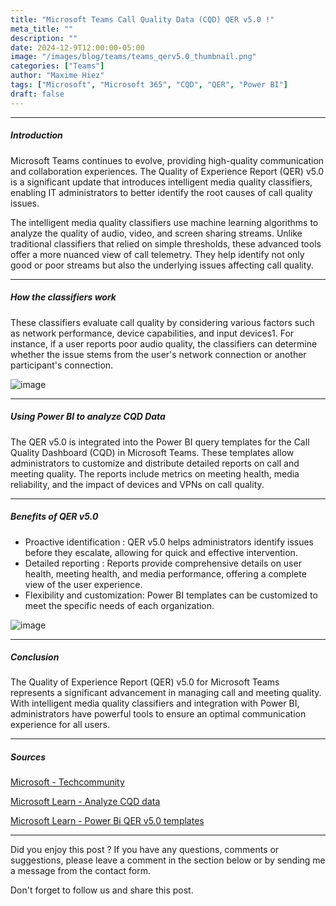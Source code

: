 ```yaml
---
title: "Microsoft Teams Call Quality Data (CQD) QER v5.0 !"
meta_title: ""
description: ""
date: 2024-12-9T12:00:00-05:00
image: "/images/blog/teams/teams_qerv5.0_thumbnail.png"
categories: ["Teams"]
author: "Maxime Hiez"
tags: ["Microsoft", "Microsoft 365", "CQD", "QER", "Power BI"]
draft: false
---
```

---

##### Introduction
Microsoft Teams continues to evolve, providing high-quality communication and collaboration experiences. The Quality of Experience Report (QER) v5.0 is a significant update that introduces intelligent media quality classifiers, enabling IT administrators to better identify the root causes of call quality issues.

The intelligent media quality classifiers use machine learning algorithms to analyze the quality of audio, video, and screen sharing streams. Unlike traditional classifiers that relied on simple thresholds, these advanced tools offer a more nuanced view of call telemetry. They help identify not only good or poor streams but also the underlying issues affecting call quality.

---

##### How the classifiers work
These classifiers evaluate call quality by considering various factors such as network performance, device capabilities, and input devices1. For instance, if a user reports poor audio quality, the classifiers can determine whether the issue stems from the user's network connection or another participant's connection.

![image](/images/blog/teams/teams_qerv5.0_001.png)

---

##### Using Power BI to analyze CQD Data
The QER v5.0 is integrated into the Power BI query templates for the Call Quality Dashboard (CQD) in Microsoft Teams. These templates allow administrators to customize and distribute detailed reports on call and meeting quality. The reports include metrics on meeting health, media reliability, and the impact of devices and VPNs on call quality.

---

##### Benefits of QER v5.0
- Proactive identification : QER v5.0 helps administrators identify issues before they escalate, allowing for quick and effective intervention.
- Detailed reporting : Reports provide comprehensive details on user health, meeting health, and media performance, offering a complete view of the user experience.
- Flexibility and customization: Power BI templates can be customized to meet the specific needs of each organization.

![image](/images/blog/teams/teams_qerv5.0_002.png)

---

##### Conclusion
The Quality of Experience Report (QER) v5.0 for Microsoft Teams represents a significant advancement in managing call and meeting quality. With intelligent media quality classifiers and integration with Power BI, administrators have powerful tools to ensure an optimal communication experience for all users.

---

##### Sources
[Microsoft - Techcommunity](https://techcommunity.microsoft.com/blog/microsoftteamsblog/introducing-intelligent-media-quality-classifiers-in-microsoft-teams-call-qualit/43556669)

[Microsoft Learn - Analyze CQD data](https://learn.microsoft.com/en-us/microsoftteams/cqd-power-bi-query-templates)

[Microsoft Learn - Power Bi QER v5.0 templates](https://www.microsoft.com/en-us/download/details.aspx?id=102291)

---


Did you enjoy this post ? If you have any questions, comments or suggestions, please leave a comment in the section below or by sending me a message from the contact form.

Don't forget to follow us and share this post.